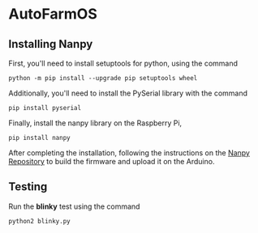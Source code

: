 # AutoFarmOS

## Installing Nanpy
First, you'll need to install setuptools for python, using the command

    python -m pip install --upgrade pip setuptools wheel

Additionally, you'll need to install the PySerial library with the command

    pip install pyserial

Finally, install the nanpy library on the Raspberry Pi,

    pip install nanpy

After completing the installation, following the instructions on the [Nanpy Repository](https://github.com/nanpy/nanpy) to build the firmware and upload it on the Arduino.

## Testing

Run the **blinky** test using the command

    python2 blinky.py